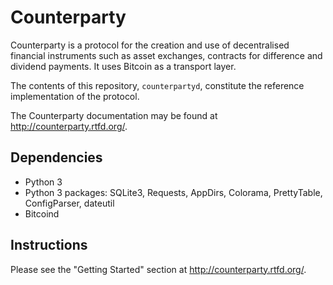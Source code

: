 Counterparty
============

Counterparty is a protocol for the creation and use of decentralised financial instruments such as asset exchanges, contracts for difference and dividend payments. It uses Bitcoin as a transport layer.

The contents of this repository, `counterpartyd`, constitute the reference implementation of the protocol.

The Counterparty documentation may be found at <http://counterparty.rtfd.org/>.

## Dependencies
* Python 3
* Python 3 packages: SQLite3, Requests, AppDirs, Colorama, PrettyTable, ConfigParser, dateutil
* Bitcoind

## Instructions

Please see the "Getting Started" section at <http://counterparty.rtfd.org/>.
